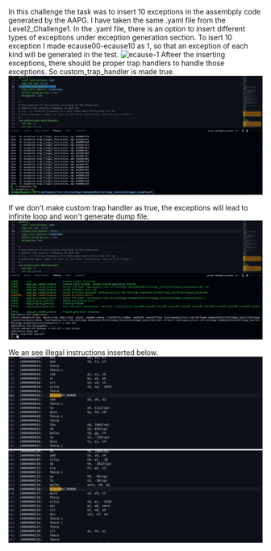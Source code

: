 In this challenge the task was to insert 10 exceptions in the assembply code generated by the AAPG.
I have taken the same .yaml file from the Level2_Challenge1.
In the .yaml file, there is an option to insert different types of exceptions under exception generation section.
To isert 10 exception I made ecause00-ecause10 as 1, so that an exception of each kind will be generated in the test.
![ecause-1](https://github.com/vyomasystems-lab/riscv-ctb-challenge-SudeepJoshi22/blob/main/challenge_level2/challenge2_exceptions/challenge2_2_gen_10_exceptions)
Afteer the inserting exceptions, there should be proper trap handlers to handle those exceptions.
So custom_trap_handler is made true.
![customtrap](https://github.com/vyomasystems-lab/riscv-ctb-challenge-SudeepJoshi22/blob/main/challenge_level2/challenge2_exceptions/challenge2_2_custom_trap_true.png)

If we don't make custom trap handler as true, the exceptions will lead to infinite loop and won't generate dump file.
![customtrapfalse](https://github.com/vyomasystems-lab/riscv-ctb-challenge-SudeepJoshi22/blob/main/challenge_level2/challenge2_exceptions/challenge2_2_custop_trap_false.png)

We an see illegal instructions inserted below.
![ecause9](https://github.com/vyomasystems-lab/riscv-ctb-challenge-SudeepJoshi22/blob/main/challenge_level2/challenge2_exceptions/challenge2_2%20ecause1.png)
![ecause4](https://github.com/vyomasystems-lab/riscv-ctb-challenge-SudeepJoshi22/blob/main/challenge_level2/challenge2_exceptions/challenge2_2_ecause2.png)
